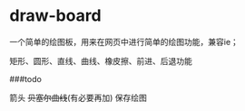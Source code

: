 draw-board
==========

一个简单的绘图板，用来在网页中进行简单的绘图功能，兼容ie；

矩形、圆形、直线、曲线、橡皮擦、前进、后退功能

###todo

箭头  <del>贝塞尔曲线</del>(有必要再加) 
保存绘图